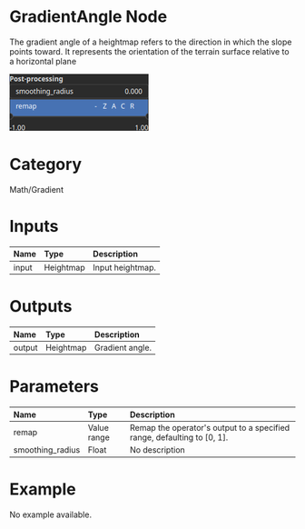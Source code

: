 
GradientAngle Node
==================


The gradient angle of a heightmap refers to the direction in which the slope points toward. It represents the orientation of the terrain surface relative to a horizontal plane



![img](../../images/nodes/GradientAngle_settings.png)


# Category


Math/Gradient
# Inputs

|Name|Type|Description|
| :--- | :--- | :--- |
|input|Heightmap|Input heightmap.|

# Outputs

|Name|Type|Description|
| :--- | :--- | :--- |
|output|Heightmap|Gradient angle.|

# Parameters

|Name|Type|Description|
| :--- | :--- | :--- |
|remap|Value range|Remap the operator's output to a specified range, defaulting to [0, 1].|
|smoothing_radius|Float|No description|

# Example


No example available.